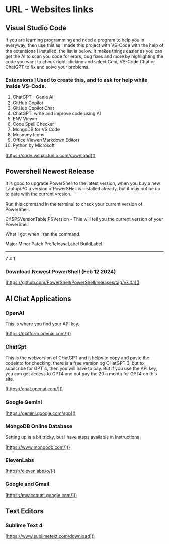 # URL - Websites links

## Visual Studio Code

If you are learning programming and need a program to help you in everyway, then use this as I made this project with VS-Code with the help of the extensions I installed, the list is below. It makes things easier as you can get the AI to scan you code for erors, bug fixes and more by highlighting the code you want to check right-clicking and select Geni, VS-Code Chat or ChatGPT to fix and solve your problems.

### Extensions I Used to create this, and to ask for help while inside VS-Code.

1. ChatGPT - Genie AI
2. GitHub Copilot
3. GitHub Copilot Chat
4. ChatGPT: write and improve code using AI
5. ENV Viewer
6. Code Spell Checker
7. MongoDB for VS Code
8. Mosmmy Icons
9. Office Viewer(Markdown Editor)
10. Python by Microsoft

[https://code.visualstudio.com/download]()

## Powershell Newest Release

It is good to upgrade PowerShell to the latest version, when you buy a new Laptop/PC a version ofPowerSHell is installed already, but it may not be up to date with the current vresion.

Run this command in the terminal to check your current version of PowerShell.

C:\\$PSVersionTable.PSVersion - This will tell you the current version of your PowerShell

What I got when I ran the command.

Major  Minor  Patch  PreReleaseLabel BuildLabel

---

7      4      1

### Download Newest PowerShell (Feb 12 2024)

[https://github.com/PowerShell/PowerShell/releases/tag/v7.4.1]()


## AI Chat Applications

### OpenAI

This is where you find your API key.

[https://platform.openai.com/]()

### ChatGpt

This is the webversion of CHatGPT and it helps to copy and paste the codeinto for checking, there is a free version og CHatGPT 3, but to subscribe for GPT 4, then you will have to pay. But if you use the API key, you can get access to GPT4 and not pay the 20 a month for GPT4 on this site. 

[https://chat.openai.com/]()

### Google Gemini

[https://gemini.google.com/app]()

### MongoDB Online Database

Setting up is a bit tricky, but I have steps available in Instructions

[https://www.mongodb.com/]()

### ElevenLabs

[https://elevenlabs.io/]()

### Google and Gmail

[https://myaccount.google.com/]()

## Text Editors

### Sublime Text 4

[https://www.sublimetext.com/download]()
